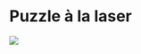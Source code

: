 # Puzzle à la laser



![](https://hackpad-attachments.imgix.net/trakk.hackpad.com_51Tv0VgYoZn_p.696123_1481816596114_FullSizeRender%20(3).jpg?fit=max&w=882)


 
